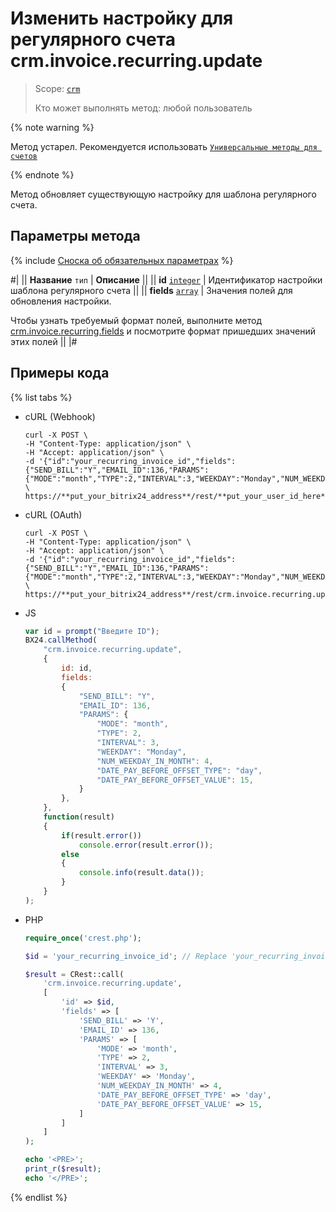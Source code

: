 # Изменить настройку для регулярного счета crm.invoice.recurring.update

> Scope: [`crm`](../../../scopes/permissions.md)
>
> Кто может выполнять метод: любой пользователь

{% note warning %}

Метод устарел. Рекомендуется использовать  [`Универсальные методы для счетов`](../../universal/invoice.md)

{% endnote %}

Метод обновляет существующую настройку для шаблона регулярного счета. 

## Параметры метода

{% include [Сноска об обязательных параметрах](../../../../_includes/required.md) %}

#|
|| **Название**
`тип` | **Описание** ||
|| **id**
[`integer`](../../../data-types.md) | Идентификатор настройки шаблона регулярного счета ||
|| **fields**
[`array`](../../../data-types.md) | Значения полей для обновления настройки.

Чтобы узнать требуемый формат полей, выполните метод [crm.invoice.recurring.fields](./crm-invoice-recurring-fields.md) и посмотрите формат пришедших значений этих полей ||
|#

## Примеры кода

{% list tabs %}

- cURL (Webhook)

    ```http
    curl -X POST \
    -H "Content-Type: application/json" \
    -H "Accept: application/json" \
    -d '{"id":"your_recurring_invoice_id","fields":{"SEND_BILL":"Y","EMAIL_ID":136,"PARAMS":{"MODE":"month","TYPE":2,"INTERVAL":3,"WEEKDAY":"Monday","NUM_WEEKDAY_IN_MONTH":4,"DATE_PAY_BEFORE_OFFSET_TYPE":"day","DATE_PAY_BEFORE_OFFSET_VALUE":15}}}' \
    https://**put_your_bitrix24_address**/rest/**put_your_user_id_here**/**put_your_webbhook_here**/crm.invoice.recurring.update
    ```

- cURL (OAuth)

    ```http
    curl -X POST \
    -H "Content-Type: application/json" \
    -H "Accept: application/json" \
    -d '{"id":"your_recurring_invoice_id","fields":{"SEND_BILL":"Y","EMAIL_ID":136,"PARAMS":{"MODE":"month","TYPE":2,"INTERVAL":3,"WEEKDAY":"Monday","NUM_WEEKDAY_IN_MONTH":4,"DATE_PAY_BEFORE_OFFSET_TYPE":"day","DATE_PAY_BEFORE_OFFSET_VALUE":15}},"auth":"**put_access_token_here**"}' \
    https://**put_your_bitrix24_address**/rest/crm.invoice.recurring.update
    ```

- JS

    ```js
    var id = prompt("Введите ID");
    BX24.callMethod(
        "crm.invoice.recurring.update",
        {
            id: id,
            fields:
            {
                "SEND_BILL": "Y",
                "EMAIL_ID": 136,
                "PARAMS": {
                    "MODE": "month",
                    "TYPE": 2,
                    "INTERVAL": 3,
                    "WEEKDAY": "Monday",
                    "NUM_WEEKDAY_IN_MONTH": 4,
                    "DATE_PAY_BEFORE_OFFSET_TYPE": "day",
                    "DATE_PAY_BEFORE_OFFSET_VALUE": 15,
                }
            },
        },
        function(result)
        {
            if(result.error())
                console.error(result.error());
            else
            {
                console.info(result.data());
            }
        }
    );
    ```

- PHP

    ```php
    require_once('crest.php');

    $id = 'your_recurring_invoice_id'; // Replace 'your_recurring_invoice_id' with the actual recurring invoice ID

    $result = CRest::call(
        'crm.invoice.recurring.update',
        [
            'id' => $id,
            'fields' => [
                'SEND_BILL' => 'Y',
                'EMAIL_ID' => 136,
                'PARAMS' => [
                    'MODE' => 'month',
                    'TYPE' => 2,
                    'INTERVAL' => 3,
                    'WEEKDAY' => 'Monday',
                    'NUM_WEEKDAY_IN_MONTH' => 4,
                    'DATE_PAY_BEFORE_OFFSET_TYPE' => 'day',
                    'DATE_PAY_BEFORE_OFFSET_VALUE' => 15,
                ]
            ]
        ]
    );

    echo '<PRE>';
    print_r($result);
    echo '</PRE>';
    ```

{% endlist %}